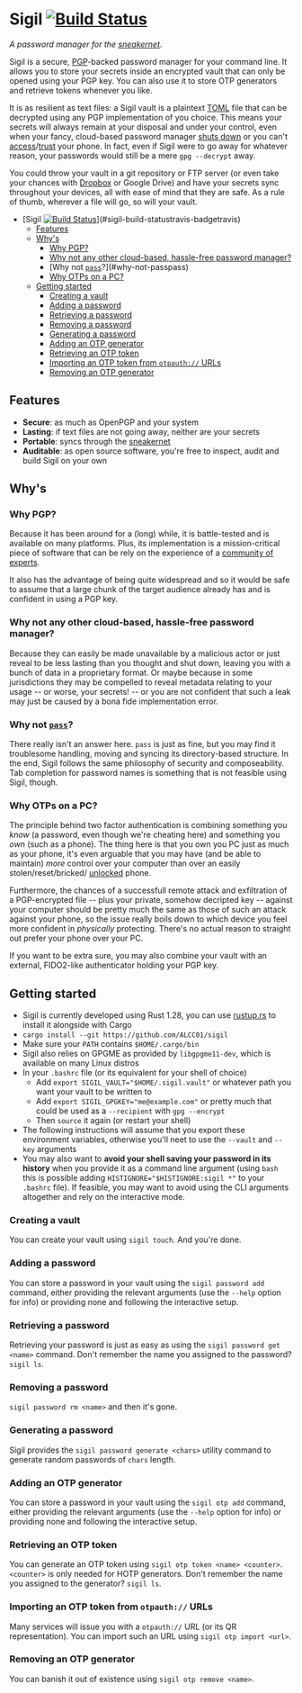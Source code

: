 # Sigil [![Build Status][travis-badge]][travis]
*A password manager for the [sneakernet][sneakernet-ud]*.

Sigil is a secure, [PGP][pgp]-backed password manager for your command line. It 
allows you to store your secrets inside an encrypted vault that can only be opened
using your PGP key. You can also use it to store OTP generators and retrieve
tokens whenever you like.

It is as resilient as text files: a Sigil vault is a plaintext [TOML][toml] file
that can be decrypted using any PGP implementation of you choice. This means
your secrets will always remain at your disposal and under your control, even
when your fancy, cloud-based password manager [shuts down][mitro] or you can't
[access][border-seizure]/[trust][chinese-border] your phone. In fact, even if
Sigil were to go away for whatever reason, your passwords would still be a mere
`gpg --decrypt` away.

You could throw your vault in a git repository or FTP server (or even take your
chances with [Dropbox][dropbox-rice] or Google Drive) and have your secrets
sync throughout your devices, all with ease of mind that they are safe. As a
rule of thumb, wherever a file will go, so will your vault.

- [Sigil [![Build Status][travis-badge]][travis]](#sigil-build-statustravis-badgetravis)
    - [Features](#features)
    - [Why's](#whys)
        - [Why PGP?](#why-pgp)
        - [Why not any other cloud-based, hassle-free password manager?](#why-not-any-other-cloud-based-hassle-free-password-manager)
        - [Why not [`pass`][pass]?](#why-not-passpass)
        - [Why OTPs on a PC?](#why-otps-on-a-pc)
    - [Getting started](#getting-started)
        - [Creating a vault](#creating-a-vault)
        - [Adding a password](#adding-a-password)
        - [Retrieving a password](#retrieving-a-password)
        - [Removing a password](#removing-a-password)
        - [Generating a password](#generating-a-password)
        - [Adding an OTP generator](#adding-an-otp-generator)
        - [Retrieving an OTP token](#retrieving-an-otp-token)
        - [Importing an OTP token from `otpauth://` URLs](#importing-an-otp-token-from-otpauth-urls)
        - [Removing an OTP generator](#removing-an-otp-generator)

## Features
* **Secure**: as much as OpenPGP and your system
* **Lasting**: if text files are not going away, neither are your secrets
* **Portable**: syncs through the [sneakernet][sneakernet-ud]
* **Auditable**: as open source software, you're free to inspect, audit and
build Sigil on your own

## Why's
### Why PGP?
Because it has been around for a (long) while, it is battle-tested and is
available on many platforms. Plus, its implementation is a mission-critical 
piece of software that can be rely on the experience of a [community of
experts][xkcd-crypto].

It also has the advantage of being quite widespread and so it would be safe
to assume that a large chunk of the target audience already has and is confident
in using a PGP key.

### Why not any other cloud-based, hassle-free password manager?
Because they can easily be made unavailable by a malicious actor or just reveal 
to be less lasting than you thought and shut down, leaving you with a bunch of
data in a proprietary format. Or maybe because in some jurisdictions they may be 
compelled to reveal metadata relating to your usage -- or worse, your secrets! --
or you are not confident that such a leak may just be caused by a bona fide 
implementation error.

### Why not [`pass`][pass]?
There really isn't an answer here. `pass` is just as fine, but you may find it
troublesome handling, moving and syncing its directory-based structure. In the
end, Sigil follows the same philosophy of security and composeability. Tab
completion for password names is something that is not feasible using Sigil,
though.

### Why OTPs on a PC?
The principle behind two factor authentication is combining something you *know*
(a password, even though we're cheating here) and something you *own* (such as a
phone). The thing here is that you own you PC just as much as your phone, it's 
even arguable that you may have (and be able to maintain) *more* control over
your computer than over an easily stolen/reset/bricked/
[unlocked][apple-bernardino] phone. 

Furthermore, the chances of a successfull remote attack and exfiltration of a 
PGP-encrypted file -- plus your private, somehow decripted key -- against your 
computer should be pretty much the same as those of such an attack against your
phone, so the issue really boils down to which device you feel more confident
in *physically* protecting. There's no actual reason to straight out prefer
your phone over your PC.

If you want to be extra sure, you may also combine your vault with an external,
FIDO2-like authenticator holding your PGP key.

## Getting started
* Sigil is currently developed using Rust 1.28, you can use [rustup.rs][rustup]
to install it alongside with Cargo
* `cargo install --git https://github.com/ALCC01/sigil`
* Make sure your `PATH` contains `$HOME/.cargo/bin`
* Sigil also relies on GPGME as provided by `libgpgme11-dev`, which is available
on many Linux distros
* In your `.bashrc` file (or its equivalent for your shell of choice)
    * Add `export SIGIL_VAULT="$HOME/.sigil.vault"` or whatever path you want
your vault to be written to
    * Add `export SIGIL_GPGKEY="me@example.com"` or pretty much that could be
used as a `--recipient` with `gpg --encrypt`
    * Then `source` it again (or restart your shell)
* The following instructions will assume that you export these environment 
variables, otherwise you'll neet to use the `--vault` and `--key` arguments
* You may also want to **avoid your shell saving your password in its history** 
when you provide it as a command line argument (using `bash` this is possible
adding `HISTIGNORE="$HISTIGNORE:sigil *"` to your `.bashrc` file). If feasible,
you may want to avoid using the CLI arguments altogether and rely on the 
interactive mode.

### Creating a vault
You can create your vault using `sigil touch`. And you're done.

### Adding a password
You can store a password in your vault using the `sigil password add` command,
either providing the relevant arguments (use the `--help` option for info) or
providing none and following the interactive setup.

### Retrieving a password
Retrieving your password is just as easy as using the `sigil password get <name>`
command. Don't remember the name you assigned to the password? `sigil ls`.

### Removing a password
`sigil password rm <name>` and then it's gone.

### Generating a password
Sigil provides the `sigil password generate <chars>` utility command to generate
random passwords of `chars` length.

### Adding an OTP generator
You can store a password in your vault using the `sigil otp add` command,
either providing the relevant arguments (use the `--help` option for info) or
providing none and following the interactive setup.

### Retrieving an OTP token
You can generate an OTP token using `sigil otp token <name> <counter>`. 
`<counter>` is only needed for HOTP generators. Don't remember the name you
assigned to the generator? `sigil ls`.

### Importing an OTP token from `otpauth://` URLs
Many services will issue you with a `otpauth://` URL (or its QR representation).
You can import such an URL using `sigil otp import <url>`.

### Removing an OTP generator
You can banish it out of existence using `sigil otp remove <name>`.

[pgp]: https://tools.ietf.org/html/rfc4880
[travis]: https://travis-ci.com/ALCC01/sigil
[travis-badge]: https://travis-ci.com/ALCC01/sigil.svg?token=VQqRdWniwWscxaAK7t7z&branch=master
[sneakernet-ud]: https://www.urbandictionary.com/define.php?term=Sneakernet
[toml]: https://github.com/toml-lang/toml
[mitro]: https://venturebeat.com/2015/07/11/twitter-will-shut-down-password-manager-mitro-on-aug-31-after-buying-it-last-year/
[border-seizure]: https://www.eff.org/press/releases/eff-aclu-media-conference-call-today-announce-lawsuit-over-warrantless-phone-and
[chinese-border]: https://www.reddit.com/r/security/comments/8ofiiw/chinese_border_police_installed_software_on_my/
[dropbox-rice]: https://techcrunch.com/2014/04/11/dropbox-promises-adding-condoleezza-rice-to-its-board-wont-change-its-privacy-views/
[xkcd-crypto]: https://xkcd.com/153/
[pass]: https://www.passwordstore.org/
[rustup]: https://rustup.rs/
[histcontrol]: https://stackoverflow.com/questions/6475524/how-to-prevent-commands-to-show-up-in-bash-history
[apple-bernardino]: https://www.bloomberg.com/news/articles/2016-02-17/apple-has-the-way-but-not-the-will-to-help-fbi-hack-your-phone
